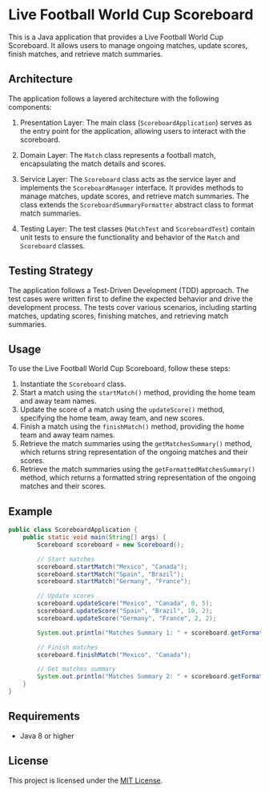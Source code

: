 
# Live Football World Cup Scoreboard

This is a Java application that provides a Live Football World Cup Scoreboard. It allows users to manage ongoing matches, update scores, finish matches, and retrieve match summaries.

## Architecture

The application follows a layered architecture with the following components:

1. Presentation Layer: The main class (`ScoreboardApplication`) serves as the entry point for the application, allowing users to interact with the scoreboard.

2. Domain Layer: The `Match` class represents a football match, encapsulating the match details and scores.

3. Service Layer: The `Scoreboard` class acts as the service layer and implements the `ScoreboardManager` interface. It provides methods to manage matches, update scores, and retrieve match summaries. The class extends the `ScoreboardSummaryFormatter` abstract class to format match summaries.

4. Testing Layer: The test classes (`MatchTest` and `ScoreboardTest`) contain unit tests to ensure the functionality and behavior of the `Match` and `Scoreboard` classes.

## Testing Strategy

The application follows a Test-Driven Development (TDD) approach. The test cases were written first to define the expected behavior and drive the development process. The tests cover various scenarios, including starting matches, updating scores, finishing matches, and retrieving match summaries.

## Usage

To use the Live Football World Cup Scoreboard, follow these steps:

1. Instantiate the `Scoreboard` class.
2. Start a match using the `startMatch()` method, providing the home team and away team names.
3. Update the score of a match using the `updateScore()` method, specifying the home team, away team, and new scores.
4. Finish a match using the `finishMatch()` method, providing the home team and away team names.
5. Retrieve the match summaries using the `getMatchesSummary()` method, which returns string representation of the ongoing matches and their scores.
5. Retrieve the match summaries using the `getFormattedMatchesSummary()` method, which returns a formatted string representation of the ongoing matches and their scores.

## Example

```java
public class ScoreboardApplication {
    public static void main(String[] args) {
        Scoreboard scoreboard = new Scoreboard();

        // Start matches
        scoreboard.startMatch("Mexico", "Canada");
        scoreboard.startMatch("Spain", "Brazil");
        scoreboard.startMatch("Germany", "France");

        // Update scores
        scoreboard.updateScore("Mexico", "Canada", 0, 5);
        scoreboard.updateScore("Spain", "Brazil", 10, 2);
        scoreboard.updateScore("Germany", "France", 2, 2);

        System.out.println("Matches Summary 1: " + scoreboard.getFormattedMatchesSummary());

        // Finish matches
        scoreboard.finishMatch("Mexico", "Canada");

        // Get matches summary
        System.out.println("Matches Summary 2: " + scoreboard.getFormattedMatchesSummary());
    }
}
```

## Requirements

- Java 8 or higher

## License

This project is licensed under the [MIT License](LICENSE).